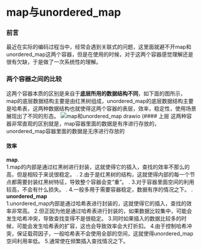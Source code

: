 # map与unordered_map
### 前言
最近在实际的编码过程当中，经常会遇到关联式的问题，这里面就避不开map和unordered_map这两个容器，但是在使用的时候，对于这两个容器感觉理解还是很有欠缺，于是做了一次系统性的理解。
### 两个容器之间的比较
这两个容器本质的区别是来自于**底层所用的数据结构不同**，如下面的图所示，map的底层数据结构主要是由红黑树组成，unordered_map的底层数据结构主要是哈希表，这两种数据结构也就使得这两个容器的表层，效率，稳定性，使用场景展现出了不同的形态。
![map和unordered_map drawio](https://user-images.githubusercontent.com/104414865/234016414-6465cecf-495c-44a7-9298-952f5cd25c8a.png)
(#### 上层
这两种容器非常直观的区别就是，map容器里面的数据是有序进行存放的，unordered_map容器里面的数据是无序进行存放的
#### 效率
**map**.  
1.map的内部是通过红黑树进行封装，这就使得它的插入，查找的效率不那么的高，但是相较于来说很稳定。 .
2.由于是红黑树的结构，这就使得内部的每一个节点都需要封装红黑树特征，导致整个容器会变“重”。 .
3.对于容器里面空间的利用较高，不会有什么损失。 .
4.一般多用于需要容器稳定，数据有序的情况之下。 .
**unordered_map**  
1.unordered_map内部是通过哈希表进行封装的，这就使得它的插入，查找的效率非常高。 
2.但正因为他是通过哈希表进行封装的，如果数据比较集中，可能会发生哈希冲突，导致查找变得不是很稳定。 
3.同时如果插入的数据比较多的时候，可能会发生哈希表的扩容，这也会导致效率会大打折扣。 
4.由于控制哈希冲突，保证载荷因子，一般哈希表不会使用全部的空间，这就使得unordered_map空间利用率低。 
5.通常使在频繁插入查找情况之下。 
